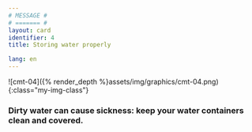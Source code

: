 ```yaml
---
# MESSAGE #
# ======= #
layout: card
identifier: 4
title: Storing water properly

lang: en
---
```


![cmt-04]({% render_depth %}assets/img/graphics/cmt-04.png){:class="my-img-class"}

### Dirty water can cause sickness: keep your water containers clean and covered.
